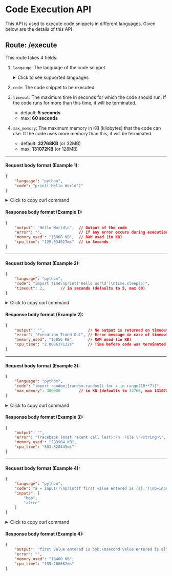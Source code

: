 # Code Execution API

This API is used to execute code snippets in different languages. Given below are the details of this API

## Route: /execute

This route takes 4 fields:

1. `langauge`: The language of the code snippet.
    <details>
    <summary>Click to see supported languages</summary>

    - python
    - rust
    - cpp
    - c
    - java

    </details>

2. `code`: The code snippet to be executed.
3. `timeout`: The maximum time in seconds for which the code should run. If the code runs for more than this time, it will be terminated. 
    - default: **5 seconds**
    - max: **60 seconds**
4. `max_memory`: The maximum memory in KB (kilobytes) that the code can use. If the code uses more memory than this, it will be terminated.
    - default: **32768KB** (or 32MB)
    - max: **131072KB** (or 128MB)

---

#### Request body format (Example 1):

```json
{
    "language": "python",
    "code": "print('Hello World')"
}
```
<details>
<summary>Click to copy curl command</summary>

```bash
curl --location 'https://codeapi.anga.codes/execute' \
--header 'Content-Type: application/json' \
--data '{
    "language": "python",
    "code": "print('\''Hello World'\'')"
}'
```

</details>

#### Response body format (Example 1):

```json
{
    "output": "Hello World\n",  // Output of the code
    "error": "",                // If any error occurs during execution
    "memory_used": "13808 KB",  // RAM used (in KB)
    "cpu_time": "125.034027ms"  // in Seconds
}
```

---

#### Request body format (Example 2):

```json
{
    "language": "python",
    "code": "import time\nprint('Hello World')\ntime.sleep(5)",
    "timeout": 2,       // in seconds (defaults to 5, max 60)
}
```

<details>
<summary>Click to copy curl command</summary>

```bash
curl --location 'https://codeapi.anga.codes/execute' \
--header 'Content-Type: application/json' \
--data '{
    "language": "python",
    "code": "import time\nprint('\''Hello World'\'')\ntime.sleep(5)",
    "timeout": 2       
}'
```

</details>

#### Response body format (Example 2):

```json
{
    "output": "",                   // No output is returned on timeout
    "error": "Execution Timed Out", // Error message in case of timeout
    "memory_used": "15856 KB",      // RAM used (in KB)
    "cpu_time": "2.000637132s"      // Time before code was terminated
}
```

---

#### Request body format (Example 3):

```json
{
    "language": "python",
    "code": "import random;[random.random() for x in range(10**7)]",
    "max_memory": 300000        // in KB (defaults to 32768, max 131072)
}
```

<details>
<summary>Click to copy curl command</summary>

```bash
curl --location 'https://codeapi.anga.codes/execute' \
--header 'Content-Type: application/json' \
--data '{
    "language": "python",
    "code": "import random;[random.random() for x in range(10**7)]",
    "max_memory": 300000
}'
```

</details>

#### Response body format (Example 3):

```json
{
    "output": "",
    "error": "Traceback (most recent call last):\n  File \"<string>\", line 1, in <module>\n  File \"<string>\", line 1, in <listcomp>\nMemoryError\n",
    "memory_used": "283964 KB",
    "cpu_time": "803.820445ms"
}
```

---

#### Request body format (Example 4):

```json
{
    "language": "python",
    "code": "a = input()\nprint(f'first value entered is {a}.')\nb=input()\nprint(f'second value entered is {b}.')",
    "inputs": [
        "bob",
        "alice"
    ]
}
```

<details>
<summary>Click to copy curl command</summary>

```bash
curl --location 'https://codeapi.anga.codes/execute' \
--header 'Content-Type: application/json' \
--data '{
    "language": "python",
    "code": "a = input()\nprint(f'\''first value entered is {a}.'\'')\nb=input()\nprint(f'\''second value entered is {b}.'\'')",
    "inputs": [
        "bob",
        "alice"
    ]
}'
```

</details>

#### Response body format (Example 4):

```json
{
    "output": "first value entered is bob.\nsecond value entered is alice.\n",
    "error": "",
    "memory_used": "13400 KB",
    "cpu_time": "135.266682ms"
}
```